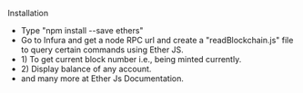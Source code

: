 <p>Installation</p>
<ul>
    <li>Type "npm install --save ethers"</li>
    <li>Go to Infura and get a node RPC url and create a "readBlockchain.js" file to query certain commands using Ether JS.
        <li>1) To get current block number i.e., being minted currently.</li>
        <li>2) Display balance of any account.</li>
        <li>and many more at Ether Js Documentation.</li>
    </li>
</ul>